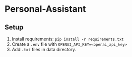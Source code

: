 # Personal-Assistant

## Setup
1. Install requirements: `pip install -r requirements.txt`
2. Create a `.env` file with `OPENAI_API_KEY=<openai_api_key>`
3. Add `.txt` files in data directory.
